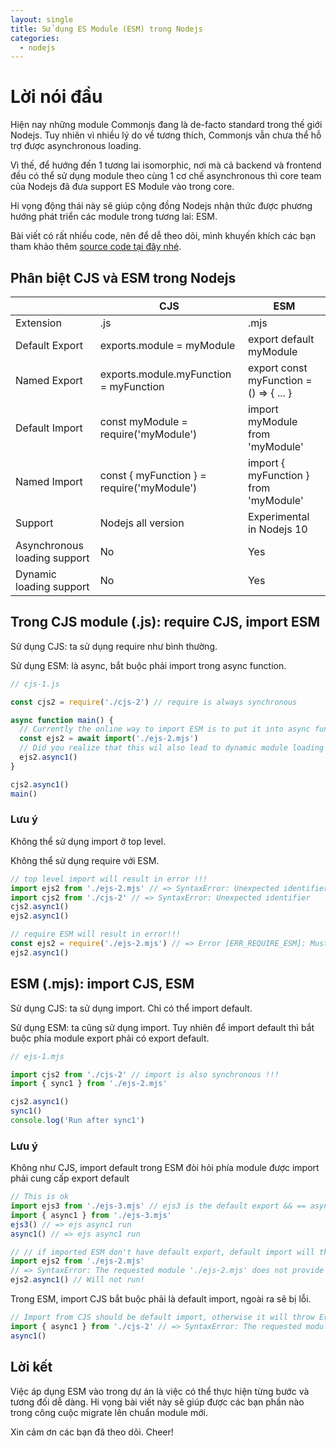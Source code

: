 ```yaml
---
layout: single
title: Sử dụng ES Module (ESM) trong Nodejs
categories:
  - nodejs
---
```


# Lời nói đầu

Hiện nay những module Commonjs đang là de-facto standard trong thế giới Nodejs. Tuy nhiên vì nhiều lý do về tương thích, Commonjs vẫn chưa thể hỗ trợ được asynchronous loading.

Vì thế, để hướng đến 1 tương lai isomorphic, nơi mà cả backend và frontend đều có thể sử dụng module theo cùng 1 cơ chế asynchronous thì core team của Nodejs đã đưa support ES Module vào trong core.

Hi vọng động thái này sẽ giúp cộng đồng Nodejs nhận thức được phương hướng phát triển các module trong tương lai: ESM.

Bài viết có rất nhiều code, nên để dễ theo dõi, mình khuyến khích các bạn tham khảo thêm [source code tại đây nhé](https://github.com/kaitks/kaitks.github.io/tree/master/private/sample-code/esm).

## Phân biệt CJS và ESM trong Nodejs

|                              | CJS                                        | ESM                                     |
| ---------------------------- | ------------------------------------------ | --------------------------------------- |
| Extension                    | .js                                        | .mjs                                    |
| Default Export               | exports.module = myModule                  | export default myModule                 |
| Named Export                 | exports.module.myFunction = myFunction     | export const myFunction = () => { ... } |
| Default Import               | const myModule = require('myModule')       | import myModule from 'myModule'         |
| Named Import                 | const { myFunction } = require('myModule') | import { myFunction } from 'myModule'   |
| Support                      | Nodejs all version                         | Experimental in Nodejs 10               |
| Asynchronous loading support | No                                         | Yes                                     |
| Dynamic loading support      | No                                         | Yes                                     |

## Trong CJS module (.js): require CJS, import ESM

Sử dụng CJS: ta sử dụng require như bình thường.

Sử dụng ESM: là async, bắt buộc phải import trong async function.

```js
// cjs-1.js

const cjs2 = require('./cjs-2') // require is always synchronous

async function main() {
  // Currently the online way to import ESM is to put it into async function, with await keyword
  const ejs2 = await import('./ejs-2.mjs')
  // Did you realize that this wil also lead to dynamic module loading support ;)
  ejs2.async1()
}

cjs2.async1()
main()
```

### Lưu ý

Không thể sử dụng import ở top level.

Không thể sử dụng require với ESM.

```js
// top level import will result in error !!!
import ejs2 from './ejs-2.mjs' // => SyntaxError: Unexpected identifier
import cjs2 from './cjs-2' // => SyntaxError: Unexpected identifier
cjs2.async1()
ejs2.async1()

// require ESM will result in error!!!
const ejs2 = require('./ejs-2.mjs') // => Error [ERR_REQUIRE_ESM]: Must use import to load ES Module
ejs2.async1()
```

## ESM (.mjs): import CJS, ESM

Sử dụng CJS: ta sử dụng import. Chỉ có thể import default.

Sử dụng ESM: ta cũng sử dụng import. Tuy nhiên để import default thì bắt buộc phía module export phải có export default.

```js
// ejs-1.mjs

import cjs2 from './cjs-2' // import is also synchronous !!!
import { sync1 } from './ejs-2.mjs'

cjs2.async1()
sync1()
console.log('Run after sync1')
```

### Lưu ý

Không như CJS, import default trong ESM đòi hỏi phía module được import phải cung cấp export default

```js
// This is ok
import ejs3 from './ejs-3.mjs' // ejs3 is the default export && == async1 function
import { async1 } from './ejs-3.mjs'
ejs3() // => ejs async1 run
async1() // => ejs async1 run

// // if imported ESM don't have default export, default import will throw Error
import ejs2 from './ejs-2.mjs'
// => SyntaxError: The requested module './ejs-2.mjs' does not provide an export named 'default'
ejs2.async1() // Will not run!
```

Trong ESM, import CJS bắt buộc phải là default import, ngoài ra sẽ bị lỗi.

```js
// Import from CJS should be default import, otherwise it will throw Error
import { async1 } from './cjs-2' // => SyntaxError: The requested module './cjs-2' does not provide an export named 'async1'
async1()
```

## Lời kết

Việc áp dụng ESM vào trong dự án là việc có thể thực hiện từng bước và tương đối dễ dàng. Hi vọng bài viết này sẽ giúp được các bạn phần nào trong công cuộc migrate lên chuẩn module mới.

Xin cảm ơn các bạn đã theo dõi. Cheer!
